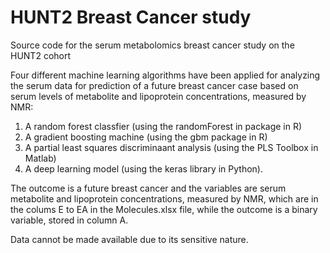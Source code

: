 # HUNT2 Breast Cancer study
Source code for the serum metabolomics breast cancer study on the HUNT2 cohort

Four different machine learning algorithms have been applied for analyzing the serum data for prediction of a future breast cancer case based on serum levels of metabolite and lipoprotein concentrations, measured by NMR:

1. A random forest classfier (using the randomForest in package in R)
2. A gradient boosting machine (using the gbm package in R)
3. A partial least squares discriminaant analysis (using the PLS Toolbox in Matlab)
4. A deep learning model (using the keras library in Python).

The outcome is a future breast cancer and the variables are serum metabolite and lipoprotein concentrations, measured by NMR, 
which are in the colums E to EA in the Molecules.xlsx file, while the outcome is a binary variable, stored in column A. 

Data cannot be made available due to its sensitive nature.
